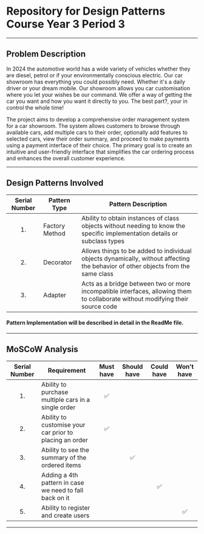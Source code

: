 # Repository for Design Patterns Course Year 3 Period 3

_______________________________________________________

## Problem Description

In 2024 the automotive world has a wide variety of vehicles whether they are diesel, petrol or if your environmentally conscious electric.
Our car showroom has everything you could possibly need. Whether it's a daily driver or your dream mobile. Our showroom allows you car customisation
where you let your wishes be our command. We offer a way of getting the car you want and how you want it directly to you. The best part?, your in control
the whole time!

The project aims to develop a comprehensive order management system for a car showroom. The system allows customers to browse through available cars, 
add multiple cars to their order, optionally add features to selected cars, view their order summary, and proceed to make payments using a payment 
interface of their choice. The primary goal is to create an intuitive and user-friendly interface that simplifies the car ordering process and enhances 
the overall customer experience.

_______________________________________________________

## Design Patterns Involved

| Serial Number | Pattern Type   | Pattern Description                                                                                                              | 
|:-------------:|----------------|----------------------------------------------------------------------------------------------------------------------------------|
|      1.       | Factory Method | Ability to obtain instances of class objects without needing to know the specific implementation details or subclass types       |
|      2.       | Decorator      | Allows things to be added to individual objects dynamically, without affecting the behavior of other objects from the same class | 
|      3.       | Adapter        | Acts as a bridge between two or more incompatible interfaces, allowing them to collaborate without modifying their source code   |

#### Pattern Implementation will be described in detail in the ReadMe file.
_______________________________________________________

## MoSCoW Analysis

| Serial Number | Requirement                                                       | Must have | Should have | Could have | Won't have |
|:-------------:|-------------------------------------------------------------------|:---------:|:-----------:|:----------:|:----------:|
|      1.       | Ability to purchase multiple cars in a single order               |     ✅     |             |            |            |
|      2.       | Ability to customise your car prior to placing an order           |     ✅     |             |            |            |
|      3.       | Ability to see the summary of the ordered items                   |           |      ✅      |            |            |
|      4.       | Adding a 4th pattern in case we need to fall back on it           |           |             |     ✅      |            |
|      5.       | Ability to register and create users                              |           |             |            |     ✅      |


_______________________________________________________
